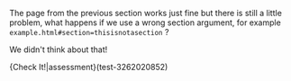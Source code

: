 The page from the previous section works just fine but there is still a little problem, what happens if we use a wrong section argument, for example `example.html#section=thisisnotasection` ?

We didn't think about that!

{Check It!|assessment}(test-3262020852)
